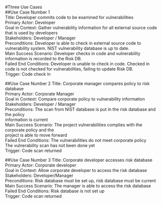 #Three Use Cases <br>
##Use Case Number 1 <br>
Title: Developer commits code to be examined for vulnerabilities <br>
Primary Actor: Developer <br>
Goal in Context: Gather vulnerability information for all external source code that is used by developers <br>
Stakeholders: Developer / Manager <br>
Preconditions: Developer is able to check in external source code to vulnerability system. NIST vulnerability database is up to date. <br> 
Main Success Scenario: Developer checks in code and vulnerability information is recorded to the Risk DB. <br> 
Failed End Conditions: Developer is unable to check in code. Checked in code is not checked for vulnerabilities, failing to update Risk DB. <br>
Trigger: Code check in <br>

##Use Case Number 2
Title: Corporate manager compares policy to risk database<br>
Primary Actor: Corporate Manager <br>
Goal in Context: Compare corporate policy to vulnerability information<br>
Stakeholders: Developer / Manager <br>
Preconditions: The scan from NIST database is put in the risk database and the policy <br>
information is current<br>
Main Success Scenario: The project vulnerabilities complies with the corporate policy and the <br>
project is able to move forward<br>
Failed End Conditions: The vulnerabilities do not meet corporate policy<br>
The vulnerability scan has not been done yet<br>
Trigger: Code scan returned<br>


##Use Case Number 3
Title: Corporate developer accesses risk database<br>
Primary Actor: Corporate developer<br>
Goal in Context: Allow corporate developer to access the risk database <br> 
Stakeholders: Developer/Manager <br>
Preconditions: Risk database must be set up, risk database must be current<br>
Main Success Scenario: The manager is able to access the risk database<br>
Failed End Conditions:  Risk database is not set up<br>
Trigger: Code scan returned<br>
